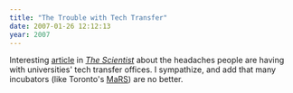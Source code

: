 ```yaml
---
title: "The Trouble with Tech Transfer"
date: 2007-01-26 12:12:13
year: 2007
---
```

Interesting <a href="http://www.the-scientist.com/2007/1/1/40/1/">article</a> in <a href="http://www.the-scientist.com"><em>The Scientist</em></a> about the headaches people are having with universities' tech transfer offices.  I sympathize, and add that many incubators (like Toronto's <a href="http://www.marsdd.com/">MaRS</a>) are no better.
